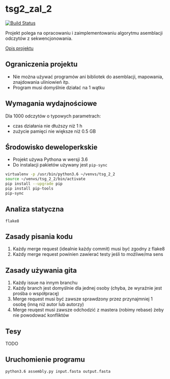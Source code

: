 # tsg2_zal_2

[![Build Status](https://travis-ci.org/Behoston/tsg2_zal_2.svg?branch=master)](https://travis-ci.org/Behoston/tsg2_zal_2)

Projekt polega na opracowaniu i zaimplementowaniu algorytmu asemblacji odczytów z sekwencjonowania.

[Opis projektu](https://moodle.mimuw.edu.pl/pluginfile.php?file=%2F24584%2Fmod_resource%2Fcontent%2F0%2Fassignment2.pdf)

## Ograniczenia projektu

- Nie można używać programów ani bibliotek do asemblacji, mapowania, znajdowania uliniowień itp.
- Program musi domyślnie działać na 1 wątku

## Wymagania wydajnościowe
Dla 1000 odczytów o typowych parametrach:
- czas działania nie dłuższy niż 1 h
- zużycie pamięci nie większe niż 0.5 GB

## Środowisko deweloperkskie

- Projekt używa Pythona w wersji 3.6
- Do instalacji pakietów używany jest `pip-sync`

```bash
virtualenv -p /usr/bin/python3.6 ~/venvs/tsg_2_2
source ~/venvs/tsg_2_2/bin/activate
pip install --upgrade pip
pip install pip-tools
pip-sync
```

## Analiza statyczna
`flake8`

## Zasady pisania kodu
1. Każdy merge request (idealnie każdy commit) musi być zgodny z flake8
2. Każdy merge request powinien zawierać testy jeśli to możliwe/ma sens


## Zasady używania gita
1. Każdy issue na innym branchu
2. Każdy branch jest domyślnie dla jednej osoby (chyba, że wyraźnie jest prośba o współpracę)
3. Merge request musi być zawsze sprawdzony przez przynajmniej 1 osobę (inną niż autor lub autorzy)
4. Merge reuqest musi zawsze odchodzić z mastera (robimy rebase) żeby nie powodować konfliktów

## Tesy
TODO

## Uruchomienie programu
`python3.6 assembly.py input.fasta output.fasta`
